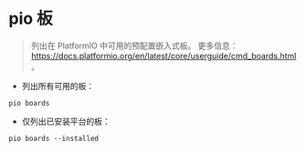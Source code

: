 # pio 板

> 列出在 PlatformIO 中可用的预配置嵌入式板。
> 更多信息：<https://docs.platformio.org/en/latest/core/userguide/cmd_boards.html>。

- 列出所有可用的板：

`pio boards`

- 仅列出已安装平台的板：

`pio boards --installed`
